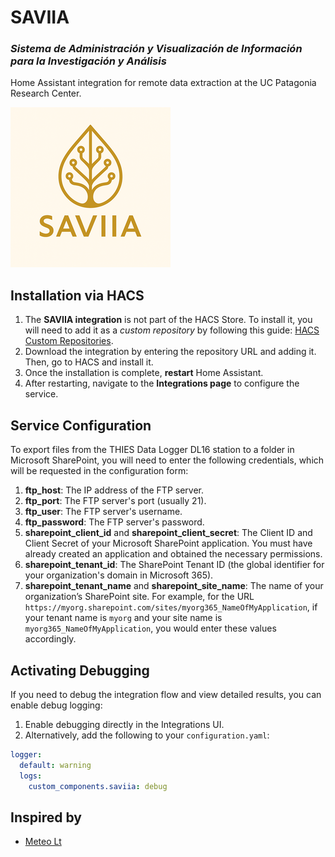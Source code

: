# SAVIIA 
### *Sistema de Administración y Visualización de Información para la Investigación y Análisis*

Home Assistant integration for remote data extraction at the UC Patagonia Research Center.

![SAVIIA](images/icon.png)


## Installation via HACS

1. The **SAVIIA integration** is not part of the HACS Store. To install it, you will need to add it as a *custom repository* by following this guide: [HACS Custom Repositories](https://hacs.xyz/docs/faq/custom_repositories/).
2. Download the integration by entering the repository URL and adding it. Then, go to HACS and install it.
3. Once the installation is complete, **restart** Home Assistant.
4. After restarting, navigate to the **Integrations page** to configure the service.

## Service Configuration

To export files from the THIES Data Logger DL16 station to a folder in Microsoft SharePoint, you will need to enter the following credentials, which will be requested in the configuration form:

1. **ftp\_host**: The IP address of the FTP server.
2. **ftp\_port**: The FTP server's port (usually 21).
3. **ftp\_user**: The FTP server's username.
4. **ftp\_password**: The FTP server's password.
5. **sharepoint\_client\_id** and **sharepoint\_client\_secret**: The Client ID and Client Secret of your Microsoft SharePoint application. You must have already created an application and obtained the necessary permissions.
6. **sharepoint\_tenant\_id**: The SharePoint Tenant ID (the global identifier for your organization's domain in Microsoft 365).
7. **sharepoint_tenant_name** and **sharepoint_site_name**: The name of your organization’s SharePoint site. For example, for the URL `https://myorg.sharepoint.com/sites/myorg365_NameOfMyApplication`, if your tenant name is `myorg` and your site name is `myorg365_NameOfMyApplication`, you would enter these values accordingly.



## Activating Debugging

If you need to debug the integration flow and view detailed results, you can enable debug logging:

1. Enable debugging directly in the Integrations UI.
2. Alternatively, add the following to your `configuration.yaml`:

```yaml
logger:
  default: warning
  logs:
    custom_components.saviia: debug
```

## Inspired by

- [Meteo Lt](https://github.com/Brunas/meteo_lt)  

